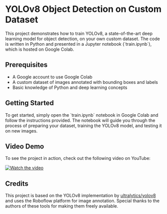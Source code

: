# YOLOv8 Object Detection on Custom Dataset

This project demonstrates how to train YOLOv8, a state-of-the-art deep learning model for object detection, on your own custom dataset. The code is written in Python and presented in a Jupyter notebook (\`train.ipynb\`), which is hosted on Google Colab.

## Prerequisites

- A Google account to use Google Colab
- A custom dataset of images annotated with bounding boxes and labels
- Basic knowledge of Python and deep learning concepts

## Getting Started

To get started, simply open the \`train.ipynb\` notebook in Google Colab and follow the instructions provided. The notebook will guide you through the process of preparing your dataset, training the YOLOv8 model, and testing it on new images.

## Video Demo

To see the project in action, check out the following video on YouTube:

[![Watch the video](https://img.youtube.com/vi/cudsV0mM0vw/0.jpg)](https://www.youtube.com/watch?v=cudsV0mM0vw)

## Credits

This project is based on the YOLOv8 implementation by [ultralytics/yolov8](https://github.com/ultralytics/yolov8) and uses the Roboflow platform for image annotation. Special thanks to the authors of these tools for making them freely available.


